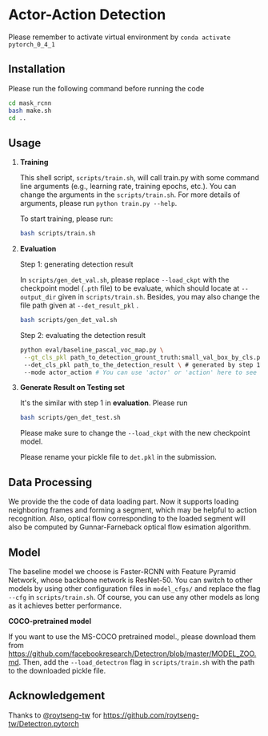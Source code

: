 # Actor-Action Detection
Please remember to activate virtual environment by `conda activate pytorch_0_4_1`



## Installation

Please run the following command before running the code

```bash
cd mask_rcnn
bash make.sh
cd ..
```



## Usage

1. **Training**

   This shell script, `scripts/train.sh`, will call train.py with some command line arguments (e.g., learning rate, training epochs, etc.). You can change the arguments in  the `scripts/train.sh`. For more details of arguments, please run `python train.py --help`.

   To start training, please run:

   ```bash
   bash scripts/train.sh
   ```

2. **Evaluation**

   Step 1: generating detection result

   In `scripts/gen_det_val.sh`, please replace `--load_ckpt` with the checkpoint model (`.pth` file) to be evaluate, which should locate at `--output_dir` given in `scripts/train.sh`. Besides, you may also change the file path given at `--det_result_pkl` .

   ```bash
   bash scripts/gen_det_val.sh
   ```

   Step 2: evaluating the detection result

   ```bash
   python eval/baseline_pascal_voc_map.py \
   	--gt_cls_pkl path_to_detection_grount_truth:small_val_box_by_cls.pkl
   	--det_cls_pkl path_to_the_detection_result \ # generated by step 1 (--det_result_pkl in scripts/gen_det.sh)
   	--mode actor_action # You can use 'actor' or 'action' here to see the mAP when only considering actor labels or action labels
   ```

3. **Generate Result on Testing set**

   It's the similar with step 1 in **evaluation**. Please run

   ```bash
   bash scripts/gen_det_test.sh
   ```

   Please make sure to change the `--load_ckpt` with the new checkpoint model.

   Please rename your pickle file to `det.pkl` in the submission.



## Data Processing

We provide the the code of data loading part. Now it supports loading neighboring frames and forming a segment, which may be helpful to action recognition. Also, optical flow corresponding to the loaded segment will also be computed by Gunnar-Farneback optical flow esimation algorithm.



## Model

The baseline model we choose is Faster-RCNN with Feature Pyramid Network, whose backbone network is ResNet-50. You can switch to other models by using other configuration files in `model_cfgs/` and replace the flag `--cfg` in `scripts/train.sh`. Of course, you can use any other models as long as it achieves better performance.



**COCO-pretrained model**

If you want to use the MS-COCO pretrained model., please download them from <https://github.com/facebookresearch/Detectron/blob/master/MODEL_ZOO.md>. Then, add the `--load_detectron` flag in `scripts/train.sh` with the path to the downloaded pickle file.



## Acknowledgement

Thanks to [@roytseng-tw](https://github.com/roytseng-tw) for <https://github.com/roytseng-tw/Detectron.pytorch>

